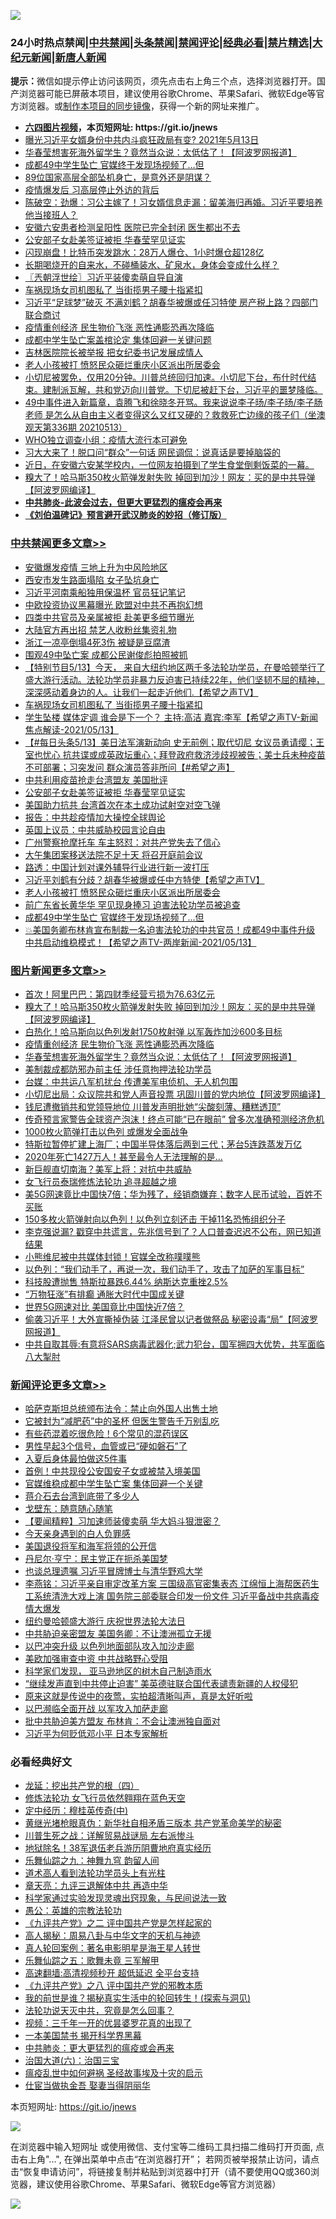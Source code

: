 ![](https://raw.githubusercontent.com/fqnews/bnews/master/64photo/fqnews-qr.jpg)

<div id="tt">
<h3>24小时热点禁闻|<a href="#%E4%B8%AD%E5%85%B1%E7%A6%81%E9%97%BB%E6%9B%B4%E5%A4%9A%E6%96%87%E7%AB%A0">中共禁闻</a>|<a href="#%E5%9B%BE%E7%89%87%E6%96%B0%E9%97%BB%E6%9B%B4%E5%A4%9A%E6%96%87%E7%AB%A0">头条禁闻</a>|<a href="#%E6%96%B0%E9%97%BB%E8%AF%84%E8%AE%BA%E6%9B%B4%E5%A4%9A%E6%96%87%E7%AB%A0">禁闻评论|<a href="#%E5%BF%85%E7%9C%8B%E7%BB%8F%E5%85%B8%E5%A5%BD%E6%96%87">经典必看|<a href="/video.md#%E7%A6%81%E7%89%87%E7%B2%BE%E9%80%89">禁片精选</a>|<a href="https://github.com/fqnews/djy/blob/master/gb/nf1351518.md#1">大纪元新闻</a>|<a href="https://github.com/fqnews/ntdtv/blob/master/gb/prog204.md#1">新唐人新闻</a></h3>
<div><b>提示：</b>微信如提示停止访问该网页，须先点击右上角三个点，选择浏览器打开。国产浏览器可能已屏蔽本项目，建议使用谷歌Chrome、苹果Safari、微软Edge等官方浏览器。或<a href="https://github.com/fqnews/bnews/blob/master/%E5%88%B6%E4%BD%9Cgit%E7%A6%81%E9%97%BB%E9%95%9C%E5%83%8F.md">制作本项目的同步镜像</a>，获得一个新的网址来推广。</div>
<ul>
<li><b><a href="http://d1.bdrive.tk/64.mp4" target="_blank">六四图片视频</a>，本页短网址: https://git.io/jnews</b></li>
<li><a href="/bannedvideo/20210513/1545694.md">曝光习近平女婿身份中共内斗疯狂政局有变?  2021年5月13日</a></li>
<li><a href="/topimagenews/20210513/1545571.md">华春莹想害死海外留学生？竟然当众说：太低估了！【阿波罗网报道】</a></li>
<li><a href="/cbnews/20210513/1545822.md">成都49中学生坠亡 官媒终于发现场视频了…但</a></li>
<li><a href="/lifebaike/20210514/1546031.md">89位国家高层全部坠机身亡，是意外还是阴谋？</a></li>
<li><a href="/cbnews/20210513/1545626.md">疫情爆发后 习高层停止外访的背后</a></li>
<li><a href="/bannedvideo/20210513/1545763.md">陈破空：劲爆：习公主嫁了！习女婿信息走漏：留美海归再婚。习近平要培养他当接班人？</a></li>
<li><a href="/cbnews/20210513/1545657.md">安徽六安患者检测呈阳性 医院已完全封闭 医生都出不去</a></li>
<li><a href="/cbnews/20210514/1546063.md">公安部子女赴美签证被拒 华春莹罕见证实</a></li>
<li><a href="/cnnews/20210513/1545632.md">闪现崩盘！比特币突发跳水：28万人爆仓、1小时爆仓超128亿</a></li>
<li><a href="/lifebaike/20210514/1546050.md">长期喝烧开的自来水，不碰桶装水、矿泉水，身体会变成什么样？</a></li>
<li><a href="/ssgc/20210514/1545950.md">〖兲朝浮世绘〗习近平装傻卖萌自导自演</a></li>
<li><a href="/cbnews/20210514/1546144.md">车祸现场女司机图私了 当街揽男子腰十指紧扣</a></li>
<li><a href="/cbnews/20210513/1545775.md">习近平“足球梦”破灭 不满刘鹤？胡春华被爆或任习特使 房产税上路？四部门联合商讨</a></li>
<li><a href="/topimagenews/20210514/1545990.md">疫情重创经济 民生物价飞涨 恶性通膨恐再次降临</a></li>
<li><a href="/ssgc/20210514/1546032.md">成都中学生坠亡案盖棺论定 集体回避一关键问题</a></li>
<li><a href="/cnnews/20210513/1545640.md">吉林医院院长被举报 把女纪委书记发展成情人</a></li>
<li><a href="/cbnews/20210513/1545864.md">老人小孩被打 愤怒民众砸烂重庆小区派出所居委会</a></li>
<li><a href="/comments/20210513/1545744.md">小切尼被罢免，仅用20分钟。川普总统回归加速。小切尼下台，布什时代结束。建制派瓦解，共和党迈向川普党。下切尼被赶下台，习近平的噩梦降临。</a></li>
<li><a href="/bannedvideo/20210513/1545885.md">49中事件进入新篇章，袁腾飞和徐晓冬开骂。我来说说李子旸/李子旸/李子肠老师 是怎么从自由主义者变得这么又红又硬的？救救死亡边缘的孩子们（坐澳观天第336期 20210513）</a></li>
<li><a href="/cnnews/20210513/1545653.md">WHO独立调查小组：疫情大流行本可避免</a></li>
<li><a href="/comments/20210514/1546034.md">习大大来了！脱口问“群众”一句话 网民调侃：说真话是要掉脑袋的</a></li>
<li><a href="/bannedvideo/20210513/1545643.md">近日，在安徽六安某学校内，一位网友拍摄到了学生食堂倒剩饭菜的一幕。</a></li>
<li><a href="/topimagenews/20210514/1546206.md">糗大了！哈马斯350枚火箭弹发射失败 掉回到加沙！网友：买的是中共导弹【阿波罗网编译】</a></li>
<li><b><a href="/comments/20200211/1275071.md" target="_blank">中共肺炎-此波会过去，但更大更猛烈的瘟疫会再来</a></b></li>
<li><b><a href="/comments/20200207/1272816.md" target="_blank">《刘伯温碑记》预言避开武汉肺炎的妙招（修订版）</a></b></li>
</ul>
</div>

<div class="catlist">
<h3><a href="/cbnews/" target="_blank">中共禁闻</a><span><a href="/cbnews/" target="_blank" rel="nofollow">更多文章>></a></span></h3>
<ul>
<li><a href="/cbnews/20210514/1546261.md" target="_blank">安徽爆发疫情 三地上升为中风险地区</a></li>
<li><a href="/cbnews/20210514/1546241.md" target="_blank">西安市发生路面塌陷 女子坠坑身亡</a></li>
<li><a href="/cbnews/20210514/1546236.md" target="_blank">习近平河南乘船独用保温杯 官员狂记笔记</a></li>
<li><a href="/cbnews/20210514/1546231.md" target="_blank">中欧投资协议黑幕曝光 欧盟对中共不再抱幻想</a></li>
<li><a href="/cbnews/20210514/1546216.md" target="_blank">四类中共官员及亲属被拒 赴美更多细节曝光</a></li>
<li><a href="/cbnews/20210514/1546215.md" target="_blank">大陆官方再出招 禁艺人收粉丝集资礼物</a></li>
<li><a href="/cbnews/20210514/1546207.md" target="_blank">浙江一凉亭倒塌4死3伤 被疑是豆腐渣</a></li>
<li><a href="/cbnews/20210514/1546163.md" target="_blank">围观49中坠亡案 成都公民谢俊彪拍照被抓</a></li>
<li><a href="/comments/20210514/1546160.md" target="_blank">【特别节目5/13】今天， 来自大纽约地区两千多法轮功学员，在曼哈顿举行了盛大游行活动。法轮功学员非暴力反迫害已持续22年，他们坚韧不屈的精神，深深感动着身边的人。让我们一起走近他们.【希望之声TV】</a></li>
<li><a href="/cbnews/20210514/1546144.md" target="_blank">车祸现场女司机图私了 当街揽男子腰十指紧扣</a></li>
<li><a href="/comments/20210514/1546124.md" target="_blank">学生坠楼 媒体定调 谁会是下一个？ 主持:高洁  嘉宾:李军【希望之声TV-新闻焦点解读-2021/05/13】</a></li>
<li><a href="/comments/20210514/1546096.md" target="_blank">【#每日头条5/13】美日法军演新动向 史无前例；取代切尼 女议员勇请缨；王室也忧心 抗共谍或成英政坛重心；拜登政府救济涉歧视被告；美士兵未种疫苗不可部署；习突发问 群众演员答非所问【#希望之声】</a></li>
<li><a href="/cbnews/20210514/1546094.md" target="_blank">中共利用疫苗抢走台湾盟友 美国批评</a></li>
<li><a href="/cbnews/20210514/1546063.md" target="_blank">公安部子女赴美签证被拒 华春莹罕见证实</a></li>
<li><a href="/cbnews/20210514/1546023.md" target="_blank">美国助力抗共 台湾首次在本土成功试射空对空飞弹</a></li>
<li><a href="/cbnews/20210514/1546005.md" target="_blank">报告：中共趁疫情加大操控全球舆论</a></li>
<li><a href="/cbnews/20210514/1546004.md" target="_blank">英国上议员：中共威胁校园言论自由</a></li>
<li><a href="/cbnews/20210514/1546003.md" target="_blank">广州警察抢摩托车 车主怒怼：对共产党失去了信心</a></li>
<li><a href="/cbnews/20210514/1546002.md" target="_blank">大午集团案移送法院不足十天 将召开庭前会议</a></li>
<li><a href="/cbnews/20210514/1545942.md" target="_blank">路透：中国计划对课外辅导行业进行新一波打压</a></li>
<li><a href="/comments/20210513/1545874.md" target="_blank">习近平刘鹤有分歧？胡春华被爆或任中方特使【希望之声TV】</a></li>
<li><a href="/cbnews/20210513/1545864.md" target="_blank">老人小孩被打 愤怒民众砸烂重庆小区派出所居委会</a></li>
<li><a href="/cbnews/20210513/1545824.md" target="_blank">前广东省长黄华华 罕见现身捧习 迫害法轮功学员被追查</a></li>
<li><a href="/cbnews/20210513/1545822.md" target="_blank">成都49中学生坠亡 官媒终于发现场视频了…但</a></li>
<li><a href="/comments/20210513/1545803.md" target="_blank">💥美国务卿布林肯宣布制裁一名迫害法轮功的中共官员！成都49中事件升级 中共启动维稳模式！【希望之声TV-两岸新闻-2021/05/13】</a></li>

</ul>
</div>
<div class="catlist">
<h3><a href="/topimagenews/" target="_blank">图片新闻</a><span><a href="/topimagenews/" target="_blank" rel="nofollow">更多文章>></a></span></h3>
<ul>
<li><a href="/topimagenews/20210514/1546230.md" target="_blank">首次！阿里巴巴：第四财季经营亏损为76.63亿元</a></li>
<li><a href="/topimagenews/20210514/1546206.md" target="_blank">糗大了！哈马斯350枚火箭弹发射失败 掉回到加沙！网友：买的是中共导弹【阿波罗网编译】</a></li>
<li><a href="/topimagenews/20210514/1546187.md" target="_blank">白热化！哈马斯向以色列发射1750枚射弹 以军轰炸加沙600多目标</a></li>
<li><a href="/topimagenews/20210514/1545990.md" target="_blank">疫情重创经济 民生物价飞涨 恶性通膨恐再次降临</a></li>
<li><a href="/topimagenews/20210513/1545571.md" target="_blank">华春莹想害死海外留学生？竟然当众说：太低估了！【阿波罗网报道】</a></li>
<li><a href="/topimagenews/20210513/1545504.md" target="_blank">美制裁成都防邪办前主任 涉任意拘押法轮功学员</a></li>
<li><a href="/topimagenews/20210513/1545462.md" target="_blank">台媒：中共运八军机扰台 传遭美军电侦机、无人机包围</a></li>
<li><a href="/topimagenews/20210513/1545194.md" target="_blank">小切尼出局：众议院共和党人声音投票 巩固川普的党内地位【阿波罗网编译】</a></li>
<li><a href="/topimagenews/20210513/1545184.md" target="_blank">钱尼遭撤销共和党领导地位 川普发声明批她“尖酸刻薄、糟糕透顶”</a></li>
<li><a href="/topimagenews/20210512/1545129.md" target="_blank">传奇预言家警告全球资产泡沫！终点可能“已在眼前” 曾多次准确预测经济危机</a></li>
<li><a href="/topimagenews/20210512/1545100.md" target="_blank">1000枚火箭弹打击以色列 或爆发全面战争</a></li>
<li><a href="/topimagenews/20210512/1544992.md" target="_blank">特斯拉暂停扩建上海厂；中国半导体落后两到三代；茅台5连跌蒸发万亿</a></li>
<li><a href="/topimagenews/20210512/1544931.md" target="_blank">2020年死亡1427万人！甚至最令人无法理解的是&#8230;</a></li>
<li><a href="/topimagenews/20210512/1544826.md" target="_blank">新巨舰直切南海？美军上将：对抗中共威胁</a></li>
<li><a href="/topimagenews/20210512/1544658.md" target="_blank">女飞行员泰瑞修炼法轮功 追寻超越之境</a></li>
<li><a href="/topimagenews/20210511/1544302.md" target="_blank">美5G网速竟比中国快7倍；华为残了，经销商嫌弃；数字人民币试验，百姓不买账</a></li>
<li><a href="/topimagenews/20210511/1544161.md" target="_blank">150多枚火箭弹射向以色列！以色列立刻还击 干掉11名恐怖组织分子</a></li>
<li><a href="/topimagenews/20210511/1544116.md" target="_blank">李克强说漏? 戳穿中共谎言，先兆信号到了？人口普查迟迟不公布，网已知道结果</a></li>
<li><a href="/topimagenews/20210511/1544059.md" target="_blank">小熊维尼被中共媒体封锁！官媒全改称噗噗熊</a></li>
<li><a href="/topimagenews/20210511/1543978.md" target="_blank">以色列：“我们动手了，再说一次，我们动手了，攻击了加萨的军事目标”</a></li>
<li><a href="/topimagenews/20210511/1543814.md" target="_blank">科技股遭抛售 特斯拉暴跌6.44% 纳斯达克重挫2.5%</a></li>
<li><a href="/topimagenews/20210511/1543692.md" target="_blank">“万物狂涨”有排癫 通胀大时代中国成关键</a></li>
<li><a href="/topimagenews/20210511/1543691.md" target="_blank">世界5G网速对比 美国竟比中国快近7倍？</a></li>
<li><a href="/topimagenews/20210509/1542876.md" target="_blank">偷袭习近平！大外宣撕掉伪装 江泽民曾以记者做祭品 秘密设毒“局”【阿波罗网报道】</a></li>
<li><a href="/topimagenews/20210509/1542826.md" target="_blank">中共自取其辱:有意将SARS病毒武器化;武力犯台，国军拥四大优势，共军面临八大掣肘</a></li>

</ul>
</div>
<div class="catlist">
<h3><a href="/comments/" target="_blank">新闻评论</a><span><a href="/comments/" target="_blank" rel="nofollow">更多文章>></a></span></h3>
<ul>
<li><a href="/comments/20210514/1546251.md" target="_blank">哈萨克斯坦总统颁布法令：禁止向外国人出售土地</a></li>
<li><a href="/comments/20210514/1546250.md" target="_blank">它被封为“减肥药”中的圣杯 但医生警告千万别乱吃</a></li>
<li><a href="/comments/20210514/1546249.md" target="_blank">有些药混着吃很危险！6个常见的混药误区</a></li>
<li><a href="/comments/20210514/1546248.md" target="_blank">男性早起3个信号，血管或已“硬如磐石”了</a></li>
<li><a href="/comments/20210514/1546247.md" target="_blank">入夏后身体最怕做这5件事</a></li>
<li><a href="/comments/20210514/1546235.md" target="_blank">首例！中共现役公安国安子女或被禁入境美国</a></li>
<li><a href="/comments/20210514/1546233.md" target="_blank">官媒维稳成都中学生坠亡案 集体回避一个关键</a></li>
<li><a href="/comments/20210514/1546226.md" target="_blank">蒋介石去台湾到底带了多少人</a></li>
<li><a href="/comments/20210514/1546222.md" target="_blank">戈壁东：随意随心随笔</a></li>
<li><a href="/comments/20210514/1546218.md" target="_blank">【要闻精粹】习加速师装傻卖萌 华大妈斗狠泄密？</a></li>
<li><a href="/comments/20210514/1546217.md" target="_blank">今天亲身遇到的白人负罪感</a></li>
<li><a href="/comments/20210514/1546211.md" target="_blank">美国退役将军和海军将领的公开信</a></li>
<li><a href="/comments/20210514/1546210.md" target="_blank">丹尼尔·亨宁：民主党正在扼杀美国梦</a></li>
<li><a href="/comments/20210514/1546209.md" target="_blank">也谈总理遗嘱 习近平冒牌博士与清华野鸡大学</a></li>
<li><a href="/comments/20210514/1546203.md" target="_blank">李燕铭：习近平亲自审定改革方案 三国级高官密集表态 江绵恒上海帮医药生工系统清洗大戏上演 国务院三部委联合印发一份文件 习近平备战中共病毒疫情大爆发</a></li>
<li><a href="/comments/20210514/1546202.md" target="_blank">纽约曼哈顿盛大游行 庆祝世界法轮大法日</a></li>
<li><a href="/comments/20210514/1546201.md" target="_blank">中共胁迫亲密盟友 美国务卿：不让澳洲孤立无援</a></li>
<li><a href="/comments/20210514/1546200.md" target="_blank">以巴冲突升级 以色列地面部队攻入加沙走廊</a></li>
<li><a href="/comments/20210514/1546177.md" target="_blank">美欧加强审查中资 中共战略野心受阻</a></li>
<li><a href="/comments/20210514/1546176.md" target="_blank">科学家们发现， 亚马逊地区的树木自己制造雨水</a></li>
<li><a href="/comments/20210514/1546175.md" target="_blank">“继续发声直到中共停止迫害” 美英德驻联合国代表谴责新疆的人权侵犯</a></li>
<li><a href="/comments/20210514/1546174.md" target="_blank">原来这就是传说中的夜莺，实拍超清晰叫声，真是太好听啦</a></li>
<li><a href="/comments/20210514/1546173.md" target="_blank">以巴濒临全面开战 以军攻入加萨走廊</a></li>
<li><a href="/comments/20210514/1546171.md" target="_blank">批中共胁迫美方盟友 布林肯：不会让澳洲独自面对</a></li>
<li><a href="/comments/20210514/1546167.md" target="_blank">习近平为何贬低邓小平 日本专家解析</a></li>

</ul>
</div>

<div class="catlist">
<h3>必看经典好文</h3>
<ul>
<li><a href="/comments/20200930/1405812.md" target="_blank">龙延：挖出共产党的根（四）</a></li>
<li><a href="/cnnews/20210512/1544604.md" target="_blank">修炼法轮功 女飞行员依然翱翔在蓝色天空</a></li>
<li><a href="/tculture/xiulian/20151105/467870.md" target="_blank">定中经历：穆桂英传奇(中)</a></li>
<li><a href="/lifebaike/20180921/1001174.md" target="_blank">黄继光堵枪眼真伪：新华社自相矛盾三版本 共产党革命美学的秘密</a></li>
<li><a href="/comments/20200908/1392745.md" target="_blank">川普生死之战：详解贸易战谜局 左右派惨斗</a></li>
<li><a href="/cbnews/20200531/1337381.md" target="_blank">地狱除名！38军退伍老兵游历阴曹地府真实经历</a></li>
<li><a href="/tculture/20170718/793528.md" target="_blank">乐舞仙踪之九：神舞九穹 韵留人间</a></li>
<li><a href="/comments/20200227/1284657.md" target="_blank">道术高人看到法轮功学员头上有光柱</a></li>
<li><a href="/comments/20131119/1029445.md" target="_blank">章天亮：九评三退解体中共 再造中华</a></li>
<li><a href="/comments/20200921/1400587.md" target="_blank">科学家通过实验发现灵魂出窍现象，与民间说法一致</a></li>
<li><a href="/comments/20200313/1292991.md" target="_blank">愚公：英雄的宗教法轮功</a></li>
<li><a href="/bookonline/20131116/201055.md" target="_blank">《九评共产党》之二 评中国共产党是怎样起家的</a></li>
<li><a href="/aomi/history/20170924/831575.md" target="_blank">高人揭秘：周易八卦与中华文字的天机与神迹</a></li>
<li><a href="/comments/20200523/1332915.md" target="_blank">真人轮回案例：著名电影明星是海王星人转世</a></li>
<li><a href="/tculture/20170715/791820.md" target="_blank">乐舞仙踪之五：歌舞未竟 三军解甲</a></li>
<li><a href="/comments/20210202/1479954.md" target="_blank">高速翻墙:高清视频秒开 超低延迟 全平台支持</a></li>
<li><a href="/bookonline/20131116/201047.md" target="_blank">《九评共产党》之八 评中国共产党的邪教本质</a></li>
<li><a href="/comments/20200715/1359453.md" target="_blank">我的前世是谁？揭秘真实生活中的轮回转生！(探索与洞见)</a></li>
<li><a href="/comments/20210308/1500552.md" target="_blank">法轮功说天灭中共，究竟是怎么回事？</a></li>
<li><a href="/aomi/qiwen/20151223/484507.md" target="_blank">视频：三千年一开的优昙婆罗花真的出现了</a></li>
<li><a href="/lifebaike/20210222/1491794.md" target="_blank">一本美国禁书 揭开科学界黑幕</a></li>
<li><a href="/comments/20200211/1275071.md" target="_blank">中共肺炎：更大更猛烈的瘟疫或会再来</a></li>
<li><a href="/cbnews/20180312/913459.md" target="_blank">治国大道(六)：治国三宝</a></li>
<li><a href="/comments/20200618/1346823.md" target="_blank">瘟疫乱世中如何避祸 圣经故事埃及十灾的启示</a></li>
<li><a href="/lifebaike/20161111/612348.md" target="_blank">仕宦当做执金吾 娶妻当得阴丽华</a></li>

</ul>
</div>

本页短网址: https://git.io/jnews

![](https://raw.githubusercontent.com/fqnews/bnews/master/64photo/fqnews-qr.jpg)

在浏览器中输入短网址 或使用微信、支付宝等二维码工具扫描二维码打开页面, 点击右上角"...", 在弹出菜单中点击“在浏览器打开”； 若网页被举报禁止访问，请点击“恢复申请访问”，将链接复制并粘贴到浏览器中打开（请不要使用QQ或360浏览器，建议使用谷歌Chrome、苹果Safari、微软Edge等官方浏览器）

![](https://raw.githubusercontent.com/fqnews/bnews/master/64photo/wx.jpg)